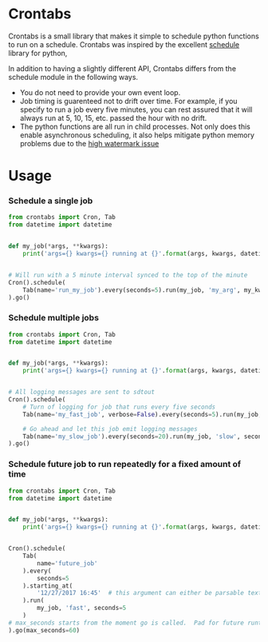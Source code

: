 # Crontabs
Crontabs is a small library that makes it simple to schedule python functions to run on a schedule.
Crontabs was inspired by the excellent [schedule](https://github.com/dbader/schedule) library for python,

In addition to having a slightly different API, Crontabs differs from the schedule module in the following
ways.

  * You do not need to provide your own event loop.
  * Job timing is guarenteed not to drift over time.  For example, if you specify to run a job every five minutes,
    you can rest assured that it will always run at 5, 10, 15, etc. passed the hour with no drift.
  * The python functions are all run in child processes.  Not only does this enable asynchronous scheduling,
    it also helps mitigate python memory problems due to the
    [high watermark issue](https://hbfs.wordpress.com/2013/01/08/python-memory-management-part-ii/)


# Usage

### Schedule a single job
```python
from crontabs import Cron, Tab
from datetime import datetime


def my_job(*args, **kwargs):
    print('args={} kwargs={} running at {}'.format(args, kwargs, datetime.now()))


# Will run with a 5 minute interval synced to the top of the minute
Cron().schedule(
    Tab(name='run_my_job').every(seconds=5).run(my_job, 'my_arg', my_kwarg='hello')
).go()

```

### Schedule multiple jobs
```python
from crontabs import Cron, Tab
from datetime import datetime


def my_job(*args, **kwargs):
    print('args={} kwargs={} running at {}'.format(args, kwargs, datetime.now()))


# All logging messages are sent to sdtout
Cron().schedule(
    # Turn of logging for job that runs every five seconds
    Tab(name='my_fast_job', verbose=False).every(seconds=5).run(my_job, 'fast', seconds=5),

    # Go ahead and let this job emit logging messages
    Tab(name='my_slow_job').every(seconds=20).run(my_job, 'slow', seconds=20),
).go()

```

### Schedule future job to run repeatedly for a fixed amount of time
```python
from crontabs import Cron, Tab
from datetime import datetime


def my_job(*args, **kwargs):
    print('args={} kwargs={} running at {}'.format(args, kwargs, datetime.now()))


Cron().schedule(
    Tab(
        name='future_job'
    ).every(
        seconds=5
    ).starting_at(
        '12/27/2017 16:45'  # this argument can either be parsable text or datetime object
    ).run(
        my_job, 'fast', seconds=5
    )
# max_seconds starts from the moment go is called.  Pad for future runtimes accordingly.
).go(max_seconds=60)
```

